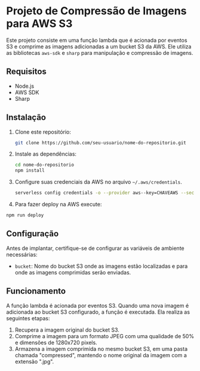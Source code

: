# Projeto de Compressão de Imagens para AWS S3

Este projeto consiste em uma função lambda que é acionada por eventos S3 e comprime as imagens adicionadas a um bucket S3 da AWS. Ele utiliza as bibliotecas `aws-sdk` e `sharp` para manipulação e compressão de imagens.

## Requisitos

- Node.js
- AWS SDK
- Sharp

## Instalação

1. Clone este repositório:

    ```bash
    git clone https://github.com/seu-usuario/nome-do-repositorio.git
    ```

2. Instale as dependências:

    ```bash
    cd nome-do-repositorio
    npm install
    ```

3. Configure suas credenciais da AWS no arquivo `~/.aws/credentials`.
   
   ```bash
   serverless config credentials -o --provider aws--key=CHAVEAWS --secret SECRETAWS
   ```

5. Para fazer deploy na AWS execute:

  ```bash
npm run deploy
```

## Configuração

Antes de implantar, certifique-se de configurar as variáveis de ambiente necessárias:

- `bucket`: Nome do bucket S3 onde as imagens estão localizadas e para onde as imagens comprimidas serão enviadas.

## Funcionamento

A função lambda é acionada por eventos S3. Quando uma nova imagem é adicionada ao bucket S3 configurado, a função é executada. Ela realiza as seguintes etapas:

1. Recupera a imagem original do bucket S3.
2. Comprime a imagem para um formato JPEG com uma qualidade de 50% e dimensões de 1280x720 pixels.
3. Armazena a imagem comprimida no mesmo bucket S3, em uma pasta chamada "compressed", mantendo o nome original da imagem com a extensão ".jpg".
